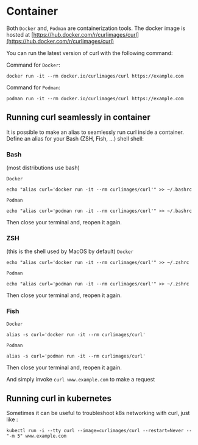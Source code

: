 # Container

Both `Docker` and, `Podman` are containerization tools.
The docker image is hosted at [https://hub.docker.com/r/curlimages/curl](https://hub.docker.com/r/curlimages/curl)

You can run the latest version of curl with the following command:

Command for `Docker`:
```
docker run -it --rm docker.io/curlimages/curl https://example.com
```

Command for `Podman`:
```
podman run -it --rm docker.io/curlimages/curl https://example.com
```

## Running curl seamlessly in container

It is possible to make an alias to seamlessly run curl inside a container.
Define an alias for your Bash (ZSH, Fish, ...) shell shell:

### Bash
(most distributions use bash)

`Docker`
```
echo "alias curl='docker run -it --rm curlimages/curl'" >> ~/.bashrc
```

`Podman`
```
echo "alias curl='podman run -it --rm curlimages/curl'" >> ~/.bashrc
```
Then close your terminal and, reopen it again.

### ZSH
(this is the shell used by MacOS by default)
`Docker`
```
echo "alias curl='docker run -it --rm curlimages/curl'" >> ~/.zshrc
```

`Podman`
```
echo "alias curl='podman run -it --rm curlimages/curl'" >> ~/.zshrc
```
Then close your terminal and, reopen it again.

### Fish
`Docker`
```
alias -s curl='docker run -it --rm curlimages/curl'
```

`Podman`
```
alias -s curl='podman run -it --rm curlimages/curl'
```
Then close your terminal and, reopen it again.

And simply invoke `curl www.example.com` to make a request

## Running curl in kubernetes

Sometimes it can be useful to troubleshoot k8s networking with curl, just like :

```
kubectl run -i --tty curl --image=curlimages/curl --restart=Never -- "-m 5" www.example.com
```
